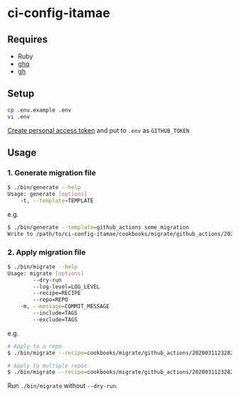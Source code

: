 # ci-config-itamae

## Requires
* Ruby
* [ghq](https://github.com/motemen/ghq)
* [gh](https://github.com/cli/cli)

## Setup
```bash
cp .env.example .env
vi .env
```

[Create personal access token](https://github.com/settings/tokens/new?description=ci-config-itamae&scopes=repo) and put to `.env` as `GITHUB_TOKEN`

## Usage
### 1. Generate migration file
```bash
$ ./bin/generate --help
Usage: generate [options]
    -t, --template=TEMPLATE
```

e.g.

```bash
$ ./bin/generate --template=github_actions some_migration
Write to /path/to/ci-config-itamae/cookbooks/migrate/github_actions/20200311232827_some_migration.rb
```

### 2. Apply migration file
```bash
$ ./bin/migrate --help
Usage: migrate [options]
        --dry-run
        --log-level=LOG_LEVEL
        --recipe=RECIPE
        --repo=REPO
    -m, --message=COMMIT_MESSAGE
        --include=TAGS
        --exclude=TAGS
```

e.g.

```bash
# Apply to a repo
$ ./bin/migrate --recipe=cookbooks/migrate/github_actions/20200311232827_some_migration.rb -m "This is commit message" --repo=github.com/sue445/rubicure --dry-run

# Apply to multiple repos
$ ./bin/migrate --recipe=cookbooks/migrate/github_actions/20200311232827_some_migration.rb -m "This is commit message" --include=gem --dry-run
```

Run `./bin/migrate` without `--dry-run`.
